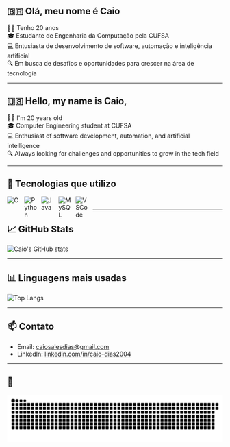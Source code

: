 ## 🇧🇷 Olá, meu nome é Caio
🧑‍💻 Tenho 20 anos   
🎓 Estudante de Engenharia da Computação pela CUFSA  
💻 Entusiasta de desenvolvimento de software, automação e inteligência artificial  
🔍 Em busca de desafios e oportunidades para crescer na área de tecnologia  

---

## 🇺🇸 Hello, my name is Caio, 
🧑‍💻 I'm 20 years old   
🎓 Computer Engineering student at CUFSA  
💻 Enthusiast of software development, automation, and artificial intelligence  
🔍 Always looking for challenges and opportunities to grow in the tech field

---

## 🚀 Tecnologias que utilizo

<img align="left" alt="C" title="C" width="30px" style="padding-right: 10px;" src="https://cdn.jsdelivr.net/gh/devicons/devicon@latest/icons/c/c-original.svg">
<img align="left" alt="Python" title="Python" width="30px" style="padding-right: 10px;" src="https://cdn.jsdelivr.net/gh/devicons/devicon@latest/icons/python/python-original.svg" />
<img align="left" alt="Java" title="Java" width="30px" style="padding-right: 10px;" src="https://cdn.jsdelivr.net/gh/devicons/devicon@latest/icons/java/java-original-wordmark.svg" />
<img align="left" alt="MySQL" title="MySQL" width="30px" style="padding-right: 10px;" src="https://cdn.jsdelivr.net/gh/devicons/devicon@latest/icons/mysql/mysql-original.svg" />
<img align="left" alt="VSCode" title="VSCode" width="30px" style="padding-right: 10px;" src="https://cdn.jsdelivr.net/gh/devicons/devicon@latest/icons/vscode/vscode-original.svg" />

<br>

---

## 📈 GitHub Stats
![Caio's GitHub stats](https://github-readme-stats.vercel.app/api?username=CdBr4zil&show_icons=true&theme=radical)

---

## 📊 Linguagens mais usadas
![Top Langs](https://github-readme-stats.vercel.app/api/top-langs/?username=CdBr4zil&layout=compact&theme=radical)

---

## 📫 Contato
- Email: caiosalesdias@gmail.com
- LinkedIn: [linkedin.com/in/caio-dias2004](https://www.linkedin.com/in/caio-dias2004/)

---

## 🐍 

<img src="https://raw.githubusercontent.com/CdBr4zil/CdBr4zil/output/snake.svg" alt="Snake animation" />
